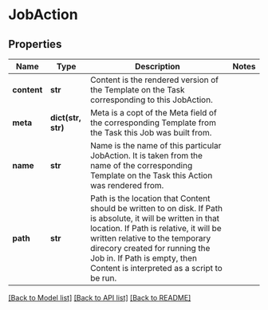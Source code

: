 # JobAction

## Properties
Name | Type | Description | Notes
------------ | ------------- | ------------- | -------------
**content** | **str** | Content is the rendered version of the Template on the Task corresponding to this JobAction. | 
**meta** | **dict(str, str)** | Meta is a copt of the Meta field of the corresponding Template from the Task this Job was built from. | 
**name** | **str** | Name is the name of this particular JobAction.  It is taken from the name of the corresponding Template on the Task this Action was rendered from. | 
**path** | **str** | Path is the location that Content should be written to on disk.  If Path is absolute, it will be written in that location.  If Path is relative, it will be written relative to the temporary direcory created for running the Job in.  If Path is empty, then Content is interpreted as a script to be run. | 

[[Back to Model list]](../README.md#documentation-for-models) [[Back to API list]](../README.md#documentation-for-api-endpoints) [[Back to README]](../README.md)


